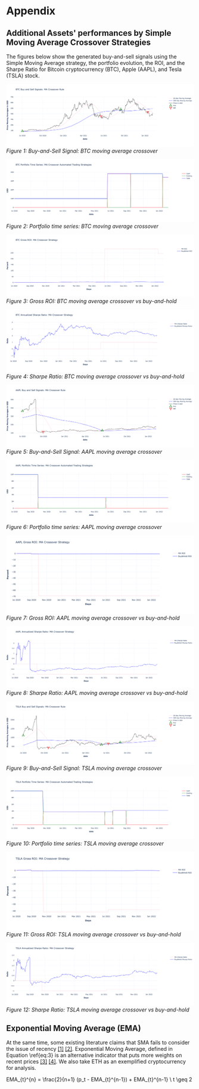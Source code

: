 # Appendix

## Additional Assets' performances by Simple Moving Average Crossover Strategies
The figures below show the generated buy-and-sell signals using the Simple Moving Average strategy, the portfolio evolution, the ROI, and the Sharpe Ratio for Bitcoin cryptocurrency (BTC), Apple (AAPL), and Tesla (TSLA) stock.

![Buy-and-Sell Signal: BTC moving average crossover](https://github.com/SciEcon/SRS2021/blob/main/fig/fig_5_1_aa.png)
*Figure 1: Buy-and-Sell Signal: BTC moving average crossover*

![Portfolio time series: BTC moving average crossover](https://github.com/SciEcon/SRS2021/blob/main/fig/fig_5_1_ab.png)
*Figure 2: Portfolio time series: BTC moving average crossover*

![Gross ROI: BTC moving average crossover](https://github.com/SciEcon/SRS2021/blob/main/fig/fig_5_1_ac.png)
*Figure 3: Gross ROI: BTC moving average crossover vs buy-and-hold*

![Sharpe Ratio: BTC moving average crossover](https://github.com/SciEcon/SRS2021/blob/main/fig/fig_5_1_ad.png)
*Figure 4: Sharpe Ratio: BTC moving average crossover vs buy-and-hold*

![Buy-and-Sell Signal: AAPL moving average crossover](https://github.com/SciEcon/SRS2021/blob/main/fig/fig_5_1_ba.png)
*Figure 5: Buy-and-Sell Signal: AAPL moving average crossover*

![Portfolio time series: AAPL moving average crossover](https://github.com/SciEcon/SRS2021/blob/main/fig/fig_5_1_bb.png)
*Figure 6: Portfolio time series: AAPL moving average crossover*

![Gross ROI: AAPL moving average crossover](https://github.com/SciEcon/SRS2021/blob/main/fig/fig_5_1_bc.png)
*Figure 7: Gross ROI: AAPL moving average crossover vs buy-and-hold*

![Sharpe Ratio: AAPL moving average crossover](https://github.com/SciEcon/SRS2021/blob/main/fig/fig_5_1_bd.png)
*Figure 8: Sharpe Ratio: AAPL moving average crossover vs buy-and-hold*

![Buy-and-Sell Signal: TSLA moving average crossover](https://github.com/SciEcon/SRS2021/blob/main/fig/fig_5_1_ca.png)
*Figure 9: Buy-and-Sell Signal: TSLA moving average crossover*

![Portfolio time series: TSLA moving average crossover](https://github.com/SciEcon/SRS2021/blob/main/fig/fig_5_1_cb.png)
*Figure 10: Portfolio time series: TSLA moving average crossover*

![Gross ROI: TSLA moving average crossover](https://github.com/SciEcon/SRS2021/blob/main/fig/fig_5_1_cc.png)
*Figure 11: Gross ROI: TSLA moving average crossover vs buy-and-hold*

![Sharpe Ratio: TSLA moving average crossover](https://github.com/SciEcon/SRS2021/blob/main/fig/fig_5_1_cd.png)
*Figure 12: Sharpe Ratio: TSLA moving average crossover vs buy-and-hold*

## Exponential Moving Average (EMA)

At the same time, some existing literature claims that SMA fails to consider the issue of recency [[1]](https://www.jstor.org/stable/pdf/1913829.pdf) [[2]](https://par.nsf.gov/servlets/purl/10186768). Exponential Moving Average, defined in Equation \ref{eq:3} is an  alternative indicator that puts more weights on recent prices [[3]](https://www.cambridge.org/core/journals/journal-of-applied-probability/article/abs/an-exponential-movingaverage-sequence-and-point-process-ema1/7CFB5DE9313286DAB7C6EF3D40D62129) [[4]](https://ieeexplore.ieee.org/document/6252962). We also take ETH as an exemplified cryptocurrency for analysis.

EMA_{t}^{n} = \frac{2}{n+1} (p_t - EMA_{t}^{n-1}) + EMA_{t}^{n-1} \ t \geq 2


